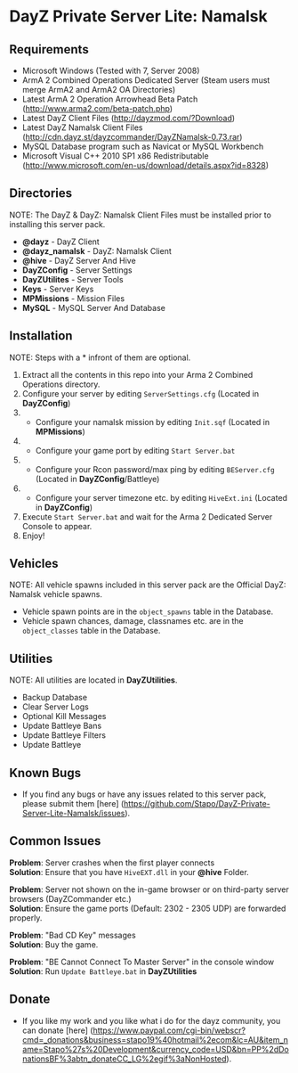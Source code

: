 DayZ Private Server Lite: Namalsk
=================================

Requirements
------------

 - Microsoft Windows (Tested with 7, Server 2008)
 - ArmA 2 Combined Operations Dedicated Server (Steam users must merge ArmA2 and ArmA2 OA Directories)
 - Latest ArmA 2 Operation Arrowhead Beta Patch (http://www.arma2.com/beta-patch.php)
 - Latest DayZ Client Files (http://dayzmod.com/?Download) 
 - Latest DayZ Namalsk Client Files (http://cdn.dayz.st/dayzcommander/DayZNamalsk-0.73.rar)
 - MySQL Database program such as Navicat or MySQL Workbench
 - Microsoft Visual C++ 2010 SP1 x86 Redistributable (http://www.microsoft.com/en-us/download/details.aspx?id=8328)
 
Directories
-----------

 NOTE: The DayZ & DayZ: Namalsk Client Files must be installed prior to installing this server pack.

 - **@dayz** - DayZ Client
 - **@dayz_namalsk** - DayZ: Namalsk Client
 - **@hive** - DayZ Server And Hive
 - **DayZConfig** - Server Settings
 - **DayZUtilites** - Server Tools
 - **Keys** - Server Keys
 - **MPMissions** - Mission Files
 - **MySQL** - MySQL Server And Database

Installation
------------

 NOTE: Steps with a * infront of them are optional.

 1. Extract all the contents in this repo into your Arma 2 Combined Operations directory.
 2. Configure your server by editing `ServerSettings.cfg` (Located in **DayZConfig**)
 3. * Configure your namalsk mission by editing `Init.sqf` (Located in **MPMissions**)
 4. * Configure your game port by editing `Start Server.bat`
 5. * Configure your Rcon password/max ping by editing `BEServer.cfg` (Located in **DayZConfig**/Battleye)
 6. * Configure your server timezone etc. by editing `HiveExt.ini` (Located in **DayZConfig**)
 7. Execute `Start Server.bat` and wait for the Arma 2 Dedicated Server Console to appear.
 8. Enjoy!

Vehicles
--------

 NOTE: All vehicle spawns included in this server pack are the Official DayZ: Namalsk vehicle spawns.

 - Vehicle spawn points are in the `object_spawns` table in the Database.
 - Vehicle spawn chances, damage, classnames etc. are in the `object_classes` table in the Database.

Utilities
---------

 NOTE: All utilities are located in **DayZUtilities**.

 - Backup Database
 - Clear Server Logs
 - Optional Kill Messages
 - Update Battleye Bans
 - Update Battleye Filters
 - Update Battleye

Known Bugs
----------

 - If you find any bugs or have any issues related to this server pack, please submit them [here] (https://github.com/Stapo/DayZ-Private-Server-Lite-Namalsk/issues).

Common Issues
-------------

**Problem**: Server crashes when the first player connects	
**Solution**: Ensure that you have `HiveEXT.dll` in your **@hive** Folder.

**Problem**: Server not shown on the in-game browser or on third-party server browsers (DayZCommander etc.)       
**Solution**: Ensure the game ports (Default: 2302 - 2305 UDP) are forwarded properly. 

**Problem**: "Bad CD Key" messages                                
**Solution**: Buy the game.

**Problem**: "BE Cannot Connect To Master Server" in the console window							
**Solution**: Run `Update Battleye.bat` in **DayZUtilities**

Donate
------

 - If you like my work and you like what i do for the dayz community, you can donate [here] (https://www.paypal.com/cgi-bin/webscr?cmd=_donations&business=stapo19%40hotmail%2ecom&lc=AU&item_name=Stapo%27s%20Development&currency_code=USD&bn=PP%2dDonationsBF%3abtn_donateCC_LG%2egif%3aNonHosted).

